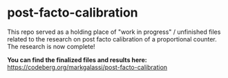 # post-facto-calibration

This repo served as a holding place of "work in progress" / unfinished files related to the research on post facto calibration of a proportional counter. The research is now complete!

**You can find the finalized files and results here:** https://codeberg.org/markgalassi/post-facto-calibration
